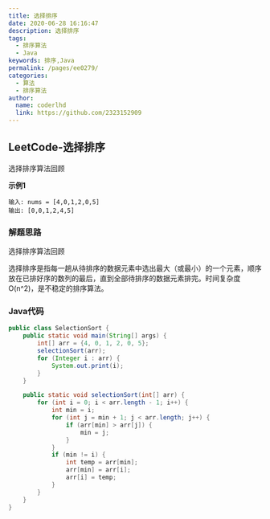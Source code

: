```yaml
---
title: 选择排序
date: 2020-06-28 16:16:47
description: 选择排序
tags: 
  - 排序算法
  - Java
keywords: 排序,Java
permalink: /pages/ee0279/
categories: 
  - 算法
  - 排序算法
author: 
  name: coderlhd
  link: https://github.com/2323152909
---
```


## LeetCode-选择排序

选择排序算法回顾

 <!--more-->

**示例1**

```
输入: nums = [4,0,1,2,0,5]
输出: [0,0,1,2,4,5]
```

### 解题思路

选择排序算法回顾

选择排序是指每一趟从待排序的数据元素中选出最大（或最小）的一个元素，顺序放在已排好序的数列的最后，直到全部待排序的数据元素排完。时间复杂度O(n^2)，是不稳定的排序算法。

### Java代码

```java
public class SelectionSort {
    public static void main(String[] args) {
        int[] arr = {4, 0, 1, 2, 0, 5};
        selectionSort(arr);
        for (Integer i : arr) {
            System.out.print(i);
        }
    }

    public static void selectionSort(int[] arr) {
        for (int i = 0; i < arr.length - 1; i++) {
            int min = i;
            for (int j = min + 1; j < arr.length; j++) {
                if (arr[min] > arr[j]) {
                    min = j;
                }
            }
            if (min != i) {
                int temp = arr[min];
                arr[min] = arr[i];
                arr[i] = temp;
            }
        }
    }
}

```

